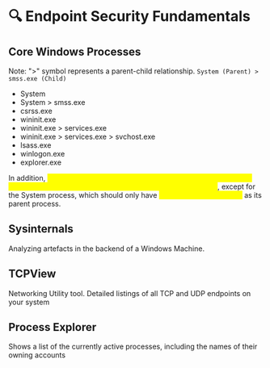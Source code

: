 # 🔍 Endpoint Security Fundamentals

## Core Windows Processes

Note: ">" symbol represents a parent-child relationship. `System (Parent) > smss.exe (Child)`

* System
* System > smss.exe
* csrss.exe
* wininit.exe
* wininit.exe > services.exe
* wininit.exe > services.exe > svchost.exe
* lsass.exe
* winlogon.exe
* explorer.exe

In addition, <mark style="color:yellow;">the processes with no depiction of a parent-child relationship should not have a Parent Process under normal circumstances</mark>, except for the System process, which should only have <mark style="color:yellow;">**`System Idle Process (0)`**</mark> as its parent process.

## Sysinternals

Analyzing artefacts in the backend of a Windows Machine.

## TCPView

Networking Utility tool. Detailed listings of all TCP and UDP endpoints on your system



## Process Explorer

Shows a list of the currently active processes, including the names of their owning accounts
